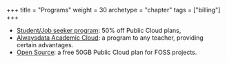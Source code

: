 +++
title = "Programs"
weight = 30
archetype = "chapter"
tags = ["billing"]
+++

- [Student/Job seeker program](students-and-job-seekers-program): 50% off Public Cloud plans,
- [Alwaysdata Academic Cloud](academic-cloud): a program to any teacher, providing certain advantages.
- [Open Source](./open-source): a free 50GB Public Cloud plan for FOSS projects.

